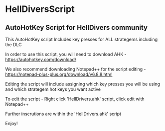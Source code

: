# HellDiversScript

AutoHotKey Script for HellDivers community
-

This AutoHotKey script Includes key presses for ALL strategems including the DLC

In order to use this script, you will need to download AHK - https://autohotkey.com/download/

We also recommend downloading Notepad++ for the script editing - https://notepad-plus-plus.org/download/v6.8.8.html

Editing the script will include assigning which key presses you will be using and which strategem hot keys you want active

To edit the script - Right click 'HellDrivers.ahk' script, click edit with Notepad++

Further inscrutions are within the 'HellDrivers.ahk' script

Enjoy!
